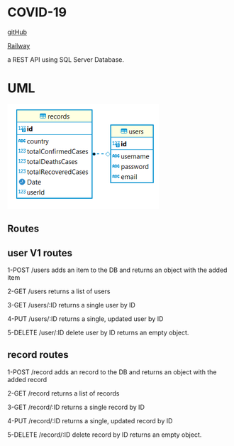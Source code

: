 # COVID-19

[gitHub]()

[Railway]()

a REST API using SQL Server Database.

# UML
![](./ER.png)




## Routes



## user V1 routes

1-POST /users adds an item to the DB and returns an object with the added item

2-GET /users returns a list of users

3-GET /users/:ID returns a single user by ID

4-PUT /users/:ID returns a single, updated user by ID

5-DELETE /user/:ID delete user by ID  returns an empty object. 

## record routes

1-POST /record  adds an record to the DB and returns an object with the added record

2-GET /record  returns a list of records

3-GET /record/:ID  returns a single record by ID

4-PUT /record/:ID  returns a single, updated record by ID

5-DELETE /record/:ID delete record by ID  returns an empty object. 


